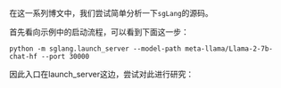 在这一系列博文中，我们尝试简单分析一下`sgLang`的源码。

首先看向示例中的启动流程，可以看到下面这一步：
```
python -m sglang.launch_server --model-path meta-llama/Llama-2-7b-chat-hf --port 30000
```
因此入口在launch_server这边，尝试对此进行研究：
